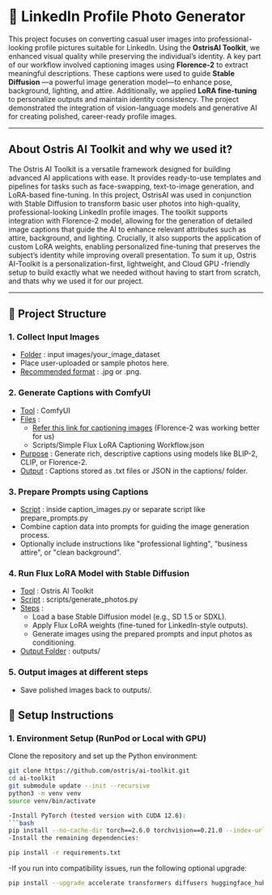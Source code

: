 # 🧠 LinkedIn Profile Photo Generator

This project focuses on converting casual user images into professional-looking profile pictures suitable for LinkedIn. Using the **OstrisAI Toolkit**, we enhanced visual quality while preserving the individual’s identity. A key part of our workflow involved captioning images using **Florence-2** to extract meaningful descriptions. These captions were used to guide **Stable Diffusion** —a powerful image generation model—to enhance pose, background, lighting, and attire. Additionally, we applied **LoRA fine-tuning** to personalize outputs and maintain identity consistency. The project demonstrated the integration of vision-language models and generative AI for creating polished, career-ready profile images.

---
## About Ostris AI Toolkit and why we used it?
The Ostris AI Toolkit is a versatile framework designed for building advanced AI applications with ease. It provides ready-to-use templates and pipelines for tasks such as face-swapping, text-to-image generation, and LoRA-based fine-tuning. In this project, OstrisAI was used in conjunction with Stable Diffusion to transform basic user photos into high-quality, professional-looking LinkedIn profile images. The toolkit supports integration with Florence-2 model, allowing for the generation of detailed image captions that guide the AI to enhance relevant attributes such as attire, background, and lighting. Crucially, it also supports the application of custom LoRA weights, enabling personalized fine-tuning that preserves the subject’s identity while improving overall presentation. To sum it up, Ostris AI-Toolkit is a personalization-first, lightweight, and Cloud GPU -friendly setup to build exactly what we needed without having to start from scratch, and thats why we used it for our project.

---
## 📁 Project Structure

### 1. Collect Input Images
- <ins>Folder</ins> : input images/your_image_dataset
- Place user-uploaded or sample photos here.
- <ins>Recommended format</ins> : .jpg or .png.

### 2. Generate Captions with ComfyUI
- <ins>Tool</ins> : ComfyUI
- <ins>Files</ins> :
  - [Refer this link for captioning images](https://github.com/TheLocalLab/fluxgym-Colab?tab=readme-ov-file) (Florence-2 was working better for us)
  - Scripts/Simple Flux LoRA Captioning Workflow.json
- <ins>Purpose</ins> : Generate rich, descriptive captions using models like BLIP-2, CLIP, or Florence-2. 
- <ins>Output</ins> : Captions stored as .txt files or JSON in the captions/ folder.

### 3. Prepare Prompts using Captions
- <ins>Script</ins> : inside caption_images.py or separate script like prepare_prompts.py
- Combine caption data into prompts for guiding the image generation process.
- Optionally include instructions like "professional lighting", "business attire", or "clean background".

### 4. Run Flux LoRA Model with Stable Diffusion
- <ins>Tool</ins> : Ostris AI Toolkit
- <ins>Script</ins> : scripts/generate_photos.py
- <ins>Steps</ins> :
  - Load a base Stable Diffusion model (e.g., SD 1.5 or SDXL).
  - Apply Flux LoRA weights (fine-tuned for LinkedIn-style outputs).
  - Generate images using the prepared prompts and input photos as conditioning.
- <ins>Output Folder</ins> : outputs/

### 5. Output images at different steps
- Save polished images back to outputs/.

## 📄 Setup Instructions
### 1. Environment Setup (RunPod or Local with GPU)

Clone the repository and set up the Python environment:

```bash
git clone https://github.com/ostris/ai-toolkit.git
cd ai-toolkit
git submodule update --init --recursive
python3 -m venv venv
source venv/bin/activate

-Install PyTorch (tested version with CUDA 12.6):
```bash
pip install --no-cache-dir torch==2.6.0 torchvision==0.21.0 --index-url https://download.pytorch.org/whl/cu126
-Install the remaining dependencies:
```
```bash
pip install -r requirements.txt
```
-If you run into compatibility issues, run the following optional upgrade:
```bash
pip install --upgrade accelerate transformers diffusers huggingface_hub
```

